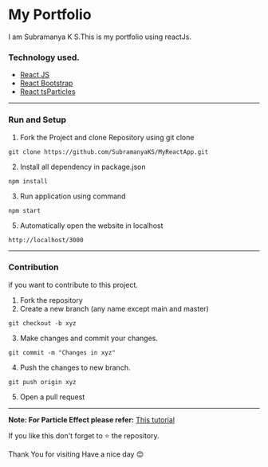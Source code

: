# My Portfolio

I am Subramanya K S.This is my portfolio using reactJs.


### Technology used.

* [React JS](https://reactjs.org/)
* [React Bootstrap](https://react-bootstrap.github.io/)
* [React tsParticles](https://github.com/matteobruni/tsparticles)

---

### Run and Setup

1. Fork the Project and clone Repository using git clone

```
git clone https://github.com/SubramanyaKS/MyReactApp.git
```

2.  Install all dependency in package.json

```
npm install
```

3.  Run application using command

```
npm start
```

5. Automatically open the website in localhost

```
http://localhost/3000
```
---

### Contribution

if you want to contribute to this project. 

1. Fork the repository
2. Create a new branch (any name except main and master)
```
git checkout -b xyz
```
3. Make changes and commit your changes.
```
git commit -m "Changes in xyz"
```
4. Push the changes to new branch.
```
git push origin xyz
```
5. Open a pull request

---

**Note: For Particle Effect please refer:**
[This tutorial](https://www.youtube.com/watch?v=uuohRbc18zE)

If you like this don't forget to ⭐ the repository.


Thank You for visiting
Have a nice day 😊 
